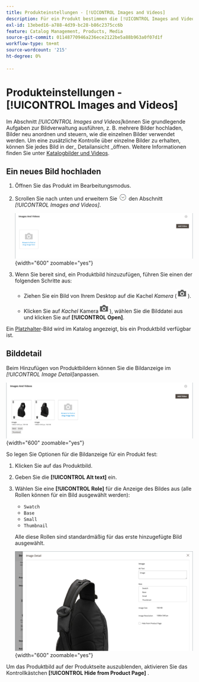 ```yaml
---
title: Produkteinstellungen - [!UICONTROL Images and Videos]
description: Für ein Produkt bestimmen die [!UICONTROL Images and Videos], wie die einzelnen Bilder oder Videos für die Produktliste verwendet werden.
exl-id: 13ebed16-a788-4d39-bc28-b86c2375cc6b
feature: Catalog Management, Products, Media
source-git-commit: 01148770946a236ece2122be5a88b963a0f07d1f
workflow-type: tm+mt
source-wordcount: '215'
ht-degree: 0%

---
```


# Produkteinstellungen - [!UICONTROL Images and Videos]

Im Abschnitt _[!UICONTROL Images and Videos]_&#x200B;können Sie grundlegende Aufgaben zur Bildverwaltung ausführen, z. B. mehrere Bilder hochladen, Bilder neu anordnen und steuern, wie die einzelnen Bilder verwendet werden. Um eine zusätzliche Kontrolle über einzelne Bilder zu erhalten, können Sie jedes Bild in der_ Detailansicht _öffnen. Weitere Informationen finden Sie unter [Katalogbilder und Videos](catalog-images-video.md).

## Ein neues Bild hochladen

1. Öffnen Sie das Produkt im Bearbeitungsmodus.

1. Scrollen Sie nach unten und erweitern Sie ![Erweiterungsauswahl](../assets/icon-display-expand.png) den Abschnitt _[!UICONTROL Images and Videos]_.

   ![Bilder und Videos](./assets/product-simple-images-videos.png){width="600" zoomable="yes"}

1. Wenn Sie bereit sind, ein Produktbild hinzuzufügen, führen Sie einen der folgenden Schritte aus:

   - Ziehen Sie ein Bild von Ihrem Desktop auf die Kachel _Kamera_ (![Kamerasymbol](../assets/icon-camera.png)).

   - Klicken Sie auf _Kachel_ Kamera![&#x200B; (Kamerasymbol](../assets/icon-camera.png)), wählen Sie die Bilddatei aus und klicken Sie auf **[!UICONTROL Open]**.

Ein [Platzhalter](product-image-config.md#image-placeholders)-Bild wird im Katalog angezeigt, bis ein Produktbild verfügbar ist.

## Bilddetail

Beim Hinzufügen von Produktbildern können Sie die Bildanzeige im _[!UICONTROL Image Detail]_&#x200B;anpassen.

![Produktbilder](./assets/image-video.png){width="600" zoomable="yes"}

So legen Sie Optionen für die Bildanzeige für ein Produkt fest:

1. Klicken Sie auf das Produktbild.

1. Geben Sie die **[!UICONTROL Alt text]** ein.

1. Wählen Sie eine **[!UICONTROL Role]** für die Anzeige des Bildes aus (alle Rollen können für ein Bild ausgewählt werden):

   - `Swatch`
   - `Base`
   - `Small`
   - `Thumbnail`

   Alle diese Rollen sind standardmäßig für das erste hinzugefügte Bild ausgewählt.

   ![Bilddetails](./assets/product-image-details.png){width="600" zoomable="yes"}

Um das Produktbild auf der Produktseite auszublenden, aktivieren Sie das Kontrollkästchen **[!UICONTROL Hide from Product Page]** .
